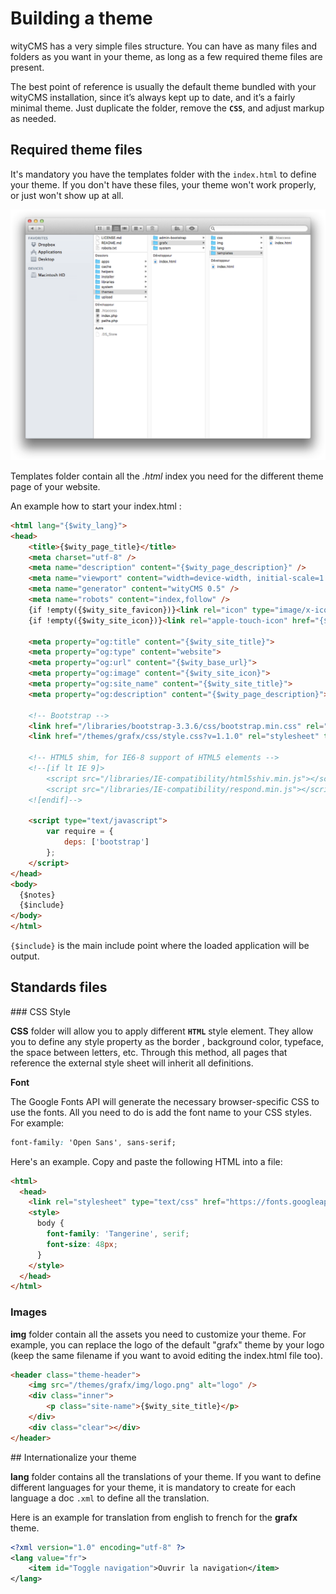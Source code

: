 # Building a theme

wityCMS has a very simple files structure. You can have as many files and folders as you want in your theme, as long as a few required theme files are present.

The best point of reference is usually the default theme bundled with your wityCMS installation, since it’s always kept up to date, and it’s a fairly minimal theme. Just duplicate the folder, remove the **`CSS`**, and adjust markup as needed.

## Required theme files

It's mandatory you have the templates folder with the `index.html` to define your theme. If you don't have these files, your theme won't work properly, or just won't show up at all.  

![](02-folders-template.png)

Templates folder contain all the *.html* index you need for the different theme page of your website.

An example how to start your index.html :

```html
<html lang="{$wity_lang}">
<head>
    <title>{$wity_page_title}</title>
    <meta charset="utf-8" />
    <meta name="description" content="{$wity_page_description}" />
    <meta name="viewport" content="width=device-width, initial-scale=1.0" />
    <meta name="generator" content="wityCMS 0.5" />
    <meta name="robots" content="index,follow" />
    {if !empty({$wity_site_favicon})}<link rel="icon" type="image/x-icon" href="{$wity_site_favicon}" />{/if}
    {if !empty({$wity_site_icon})}<link rel="apple-touch-icon" href="{$wity_site_icon}" />{/if}

    <meta property="og:title" content="{$wity_site_title}">
    <meta property="og:type" content="website">
    <meta property="og:url" content="{$wity_base_url}">
    <meta property="og:image" content="{$wity_site_icon}">
    <meta property="og:site_name" content="{$wity_site_title}">
    <meta property="og:description" content="{$wity_page_description}">

    <!-- Bootstrap -->
    <link href="/libraries/bootstrap-3.3.6/css/bootstrap.min.css" rel="stylesheet" />
    <link href="/themes/grafx/css/style.css?v=1.1.0" rel="stylesheet" title="Grafx" />

    <!-- HTML5 shim, for IE6-8 support of HTML5 elements -->
    <!--[if lt IE 9]>
        <script src="/libraries/IE-compatibility/html5shiv.min.js"></script>
        <script src="/libraries/IE-compatibility/respond.min.js"></script>
    <![endif]-->
    
    <script type="text/javascript">
        var require = {
            deps: ['bootstrap']
        };
    </script>
</head>
<body>
  {$notes}
  {$include}
</body>
</html>
```

`{$include}` is the main include point where the loaded application will be output.

## Standards files

### CSS Style

**CSS** folder will allow you to apply different **`HTML`** style element. They allow you to define any style property as the border , background color, typeface, the space between letters, etc. Through this method, all pages that reference the external style sheet will inherit all definitions.

**Font**

The Google Fonts API will generate the necessary browser-specific CSS to use the fonts. All you need to do is add the font name to your CSS styles. For example:

```css
font-family: 'Open Sans', sans-serif;
```

Here's an example. Copy and paste the following HTML into a file:

```html
<html>
  <head>
    <link rel="stylesheet" type="text/css" href="https://fonts.googleapis.com/css?family=Tangerine">
    <style>
      body {
        font-family: 'Tangerine', serif;
        font-size: 48px;
      }
    </style>
  </head>
</html>
```

### Images 

**img** folder contain all the assets you need to customize your theme. For example, you can replace the logo of the default "grafx" theme by your logo (keep the same filename if you want to avoid editing the index.html file too). 

```html
<header class="theme-header">
    <img src="/themes/grafx/img/logo.png" alt="logo" />
    <div class="inner">
        <p class="site-name">{$wity_site_title}</p>
    </div>
    <div class="clear"></div>
</header>
```

## Internationalize your theme

**lang** folder contains all the translations of your theme. If you want to define different languages for your theme, it is mandatory to create for each language a doc `.xml` to define all the translation.

Here is an example for translation from english to french for the **grafx** theme.

```xml
<?xml version="1.0" encoding="utf-8" ?>
<lang value="fr">
	<item id="Toggle navigation">Ouvrir la navigation</item>
</lang>
```